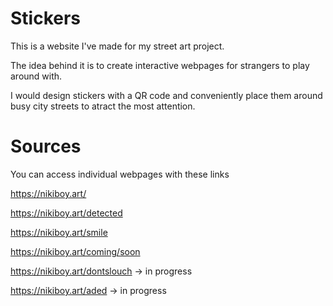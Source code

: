 # Stickers
This is a website I've made for my street art project. 

The idea behind it is to create interactive webpages for strangers to play around with.

I would design stickers with a QR code and conveniently place them around busy city streets to atract the most attention.

# Sources

You can access individual webpages with these links


https://nikiboy.art/

https://nikiboy.art/detected

https://nikiboy.art/smile

https://nikiboy.art/coming/soon

https://nikiboy.art/dontslouch -> in progress

https://nikiboy.art/aded -> in progress